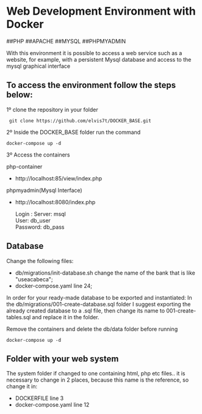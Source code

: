 # Web Development Environment with Docker

##PHP 
##APACHE
##MYSQL
##PHPMYADMIN

With this environment it is possible to access a web service such as a website, for example, with a persistent Mysql database and access to the mysql graphical interface

## To access the environment follow the steps below:

1º clone the repository in your folder
```
 git clone https://github.com/elvis7t/DOCKER_BASE.git
```
2º Inside the DOCKER_BASE folder run the command 
```
docker-compose up -d
``` 
3º Access the containers

 php-container
 - http://localhost:85/view/index.php

 phpmyadmin(Mysql Interface)
 - http://localhost:8080/index.php
   
    Login :
    Server: msql    
    User: db_user    
    Password: db_pass
    
 ## Database
Change the following files:
* db/migrations/init-database.sh change the name of the bank that is like "useacabeca";
* docker-compose.yaml line 24;
  
In order for your ready-made database to be exported and instantiated:
In the db/migrations/001-create-database.sql folder I suggest exporting the already created database to a .sql file, then change its name to 001-create-tables.sql and replace it in the folder.

Remove the containers and delete the db/data folder before running 
```
docker-compose up -d 
```
## Folder with your web system
The system folder if changed to one containing html, php etc files..
it is necessary to change in 2 places, because this name is the reference, so change it in:    
 * DOCKERFILE line 3
 * docker-compose.yaml line 12


